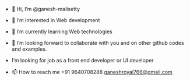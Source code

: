 - 👋 Hi, I’m @ganesh-malisetty
- 👀 I’m interested in Web development
- 🌱 I’m currently learning Web technologies
- 💞️ I’m looking forward to collaborate with you and on other github codes and examples.
- I’m looking for job as a front end developer or UI developer

- 📫 How to reach me  +91 9640708288  ganeshroyal766@gmail.com

<!---
ganesh-malisetty/ganesh-malisetty is a ✨ special ✨ repository because its `README.md` (this file) appears on your GitHub profile.
You can click the Preview link to take a look at your changes.
--->

